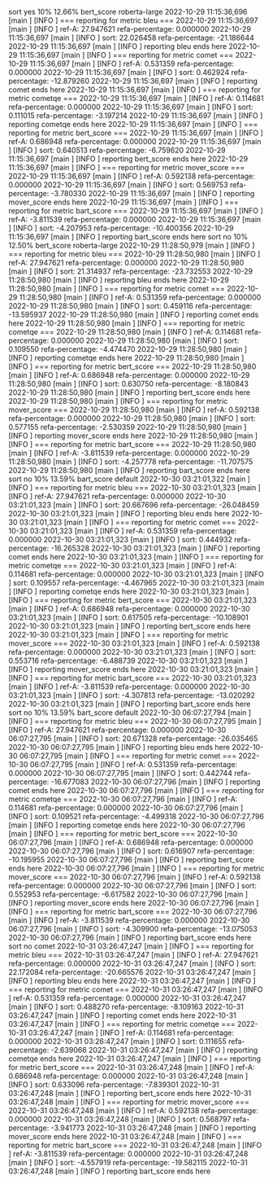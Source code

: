 sort yes 10% 12.66% bert_score roberta-large
2022-10-29 11:15:36,696 [main           ] [INFO ]  === reporting for metric bleu ===
2022-10-29 11:15:36,697 [main           ] [INFO ]  ref-A: 27.947621 refa-percentage: 0.000000
2022-10-29 11:15:36,697 [main           ] [INFO ]  sort: 22.026458 refa-percentage: -21.186644
2022-10-29 11:15:36,697 [main           ] [INFO ]  reporting bleu ends here
2022-10-29 11:15:36,697 [main           ] [INFO ]  === reporting for metric comet ===
2022-10-29 11:15:36,697 [main           ] [INFO ]  ref-A: 0.531359 refa-percentage: 0.000000
2022-10-29 11:15:36,697 [main           ] [INFO ]  sort: 0.462924 refa-percentage: -12.879260
2022-10-29 11:15:36,697 [main           ] [INFO ]  reporting comet ends here
2022-10-29 11:15:36,697 [main           ] [INFO ]  === reporting for metric cometqe ===
2022-10-29 11:15:36,697 [main           ] [INFO ]  ref-A: 0.114681 refa-percentage: 0.000000
2022-10-29 11:15:36,697 [main           ] [INFO ]  sort: 0.111015 refa-percentage: -3.197214
2022-10-29 11:15:36,697 [main           ] [INFO ]  reporting cometqe ends here
2022-10-29 11:15:36,697 [main           ] [INFO ]  === reporting for metric bert_score ===
2022-10-29 11:15:36,697 [main           ] [INFO ]  ref-A: 0.686948 refa-percentage: 0.000000
2022-10-29 11:15:36,697 [main           ] [INFO ]  sort: 0.640513 refa-percentage: -6.759620
2022-10-29 11:15:36,697 [main           ] [INFO ]  reporting bert_score ends here
2022-10-29 11:15:36,697 [main           ] [INFO ]  === reporting for metric mover_score ===
2022-10-29 11:15:36,697 [main           ] [INFO ]  ref-A: 0.592138 refa-percentage: 0.000000
2022-10-29 11:15:36,697 [main           ] [INFO ]  sort: 0.569753 refa-percentage: -3.780330
2022-10-29 11:15:36,697 [main           ] [INFO ]  reporting mover_score ends here
2022-10-29 11:15:36,697 [main           ] [INFO ]  === reporting for metric bart_score ===
2022-10-29 11:15:36,697 [main           ] [INFO ]  ref-A: -3.811539 refa-percentage: 0.000000
2022-10-29 11:15:36,697 [main           ] [INFO ]  sort: -4.207953 refa-percentage: -10.400356
2022-10-29 11:15:36,697 [main           ] [INFO ]  reporting bart_score ends here
sort no 10% 12.50% bert_score roberta-large
2022-10-29 11:28:50,979 [main           ] [INFO ]  === reporting for metric bleu ===
2022-10-29 11:28:50,980 [main           ] [INFO ]  ref-A: 27.947621 refa-percentage: 0.000000
2022-10-29 11:28:50,980 [main           ] [INFO ]  sort: 21.314937 refa-percentage: -23.732553
2022-10-29 11:28:50,980 [main           ] [INFO ]  reporting bleu ends here
2022-10-29 11:28:50,980 [main           ] [INFO ]  === reporting for metric comet ===
2022-10-29 11:28:50,980 [main           ] [INFO ]  ref-A: 0.531359 refa-percentage: 0.000000
2022-10-29 11:28:50,980 [main           ] [INFO ]  sort: 0.459116 refa-percentage: -13.595937
2022-10-29 11:28:50,980 [main           ] [INFO ]  reporting comet ends here
2022-10-29 11:28:50,980 [main           ] [INFO ]  === reporting for metric cometqe ===
2022-10-29 11:28:50,980 [main           ] [INFO ]  ref-A: 0.114681 refa-percentage: 0.000000
2022-10-29 11:28:50,980 [main           ] [INFO ]  sort: 0.109550 refa-percentage: -4.474470
2022-10-29 11:28:50,980 [main           ] [INFO ]  reporting cometqe ends here
2022-10-29 11:28:50,980 [main           ] [INFO ]  === reporting for metric bert_score ===
2022-10-29 11:28:50,980 [main           ] [INFO ]  ref-A: 0.686948 refa-percentage: 0.000000
2022-10-29 11:28:50,980 [main           ] [INFO ]  sort: 0.630750 refa-percentage: -8.180843
2022-10-29 11:28:50,980 [main           ] [INFO ]  reporting bert_score ends here
2022-10-29 11:28:50,980 [main           ] [INFO ]  === reporting for metric mover_score ===
2022-10-29 11:28:50,980 [main           ] [INFO ]  ref-A: 0.592138 refa-percentage: 0.000000
2022-10-29 11:28:50,980 [main           ] [INFO ]  sort: 0.577155 refa-percentage: -2.530359
2022-10-29 11:28:50,980 [main           ] [INFO ]  reporting mover_score ends here
2022-10-29 11:28:50,980 [main           ] [INFO ]  === reporting for metric bart_score ===
2022-10-29 11:28:50,980 [main           ] [INFO ]  ref-A: -3.811539 refa-percentage: 0.000000
2022-10-29 11:28:50,980 [main           ] [INFO ]  sort: -4.257778 refa-percentage: -11.707575
2022-10-29 11:28:50,980 [main           ] [INFO ]  reporting bart_score ends here
sort no 10% 13.59% bart_score default
2022-10-30 03:21:01,322 [main           ] [INFO ]  === reporting for metric bleu ===
2022-10-30 03:21:01,323 [main           ] [INFO ]  ref-A: 27.947621 refa-percentage: 0.000000
2022-10-30 03:21:01,323 [main           ] [INFO ]  sort: 20.667696 refa-percentage: -26.048459
2022-10-30 03:21:01,323 [main           ] [INFO ]  reporting bleu ends here
2022-10-30 03:21:01,323 [main           ] [INFO ]  === reporting for metric comet ===
2022-10-30 03:21:01,323 [main           ] [INFO ]  ref-A: 0.531359 refa-percentage: 0.000000
2022-10-30 03:21:01,323 [main           ] [INFO ]  sort: 0.444932 refa-percentage: -16.265328
2022-10-30 03:21:01,323 [main           ] [INFO ]  reporting comet ends here
2022-10-30 03:21:01,323 [main           ] [INFO ]  === reporting for metric cometqe ===
2022-10-30 03:21:01,323 [main           ] [INFO ]  ref-A: 0.114681 refa-percentage: 0.000000
2022-10-30 03:21:01,323 [main           ] [INFO ]  sort: 0.109557 refa-percentage: -4.467965
2022-10-30 03:21:01,323 [main           ] [INFO ]  reporting cometqe ends here
2022-10-30 03:21:01,323 [main           ] [INFO ]  === reporting for metric bert_score ===
2022-10-30 03:21:01,323 [main           ] [INFO ]  ref-A: 0.686948 refa-percentage: 0.000000
2022-10-30 03:21:01,323 [main           ] [INFO ]  sort: 0.617505 refa-percentage: -10.108901
2022-10-30 03:21:01,323 [main           ] [INFO ]  reporting bert_score ends here
2022-10-30 03:21:01,323 [main           ] [INFO ]  === reporting for metric mover_score ===
2022-10-30 03:21:01,323 [main           ] [INFO ]  ref-A: 0.592138 refa-percentage: 0.000000
2022-10-30 03:21:01,323 [main           ] [INFO ]  sort: 0.553716 refa-percentage: -6.488739
2022-10-30 03:21:01,323 [main           ] [INFO ]  reporting mover_score ends here
2022-10-30 03:21:01,323 [main           ] [INFO ]  === reporting for metric bart_score ===
2022-10-30 03:21:01,323 [main           ] [INFO ]  ref-A: -3.811539 refa-percentage: 0.000000
2022-10-30 03:21:01,323 [main           ] [INFO ]  sort: -4.307813 refa-percentage: -13.020292
2022-10-30 03:21:01,323 [main           ] [INFO ]  reporting bart_score ends here
sort no 10% 13.59% bart_score default
2022-10-30 06:07:27,794 [main           ] [INFO ]  === reporting for metric bleu ===
2022-10-30 06:07:27,795 [main           ] [INFO ]  ref-A: 27.947621 refa-percentage: 0.000000
2022-10-30 06:07:27,795 [main           ] [INFO ]  sort: 20.671328 refa-percentage: -26.035465
2022-10-30 06:07:27,795 [main           ] [INFO ]  reporting bleu ends here
2022-10-30 06:07:27,795 [main           ] [INFO ]  === reporting for metric comet ===
2022-10-30 06:07:27,795 [main           ] [INFO ]  ref-A: 0.531359 refa-percentage: 0.000000
2022-10-30 06:07:27,795 [main           ] [INFO ]  sort: 0.442744 refa-percentage: -16.677083
2022-10-30 06:07:27,796 [main           ] [INFO ]  reporting comet ends here
2022-10-30 06:07:27,796 [main           ] [INFO ]  === reporting for metric cometqe ===
2022-10-30 06:07:27,796 [main           ] [INFO ]  ref-A: 0.114681 refa-percentage: 0.000000
2022-10-30 06:07:27,796 [main           ] [INFO ]  sort: 0.109521 refa-percentage: -4.499318
2022-10-30 06:07:27,796 [main           ] [INFO ]  reporting cometqe ends here
2022-10-30 06:07:27,796 [main           ] [INFO ]  === reporting for metric bert_score ===
2022-10-30 06:07:27,796 [main           ] [INFO ]  ref-A: 0.686948 refa-percentage: 0.000000
2022-10-30 06:07:27,796 [main           ] [INFO ]  sort: 0.616907 refa-percentage: -10.195955
2022-10-30 06:07:27,796 [main           ] [INFO ]  reporting bert_score ends here
2022-10-30 06:07:27,796 [main           ] [INFO ]  === reporting for metric mover_score ===
2022-10-30 06:07:27,796 [main           ] [INFO ]  ref-A: 0.592138 refa-percentage: 0.000000
2022-10-30 06:07:27,796 [main           ] [INFO ]  sort: 0.552953 refa-percentage: -6.617582
2022-10-30 06:07:27,796 [main           ] [INFO ]  reporting mover_score ends here
2022-10-30 06:07:27,796 [main           ] [INFO ]  === reporting for metric bart_score ===
2022-10-30 06:07:27,796 [main           ] [INFO ]  ref-A: -3.811539 refa-percentage: 0.000000
2022-10-30 06:07:27,796 [main           ] [INFO ]  sort: -4.309900 refa-percentage: -13.075053
2022-10-30 06:07:27,796 [main           ] [INFO ]  reporting bart_score ends here
sort no comet
2022-10-31 03:26:47,247 [main           ] [INFO ]  === reporting for metric bleu ===
2022-10-31 03:26:47,247 [main           ] [INFO ]  ref-A: 27.947621 refa-percentage: 0.000000
2022-10-31 03:26:47,247 [main           ] [INFO ]  sort: 22.172084 refa-percentage: -20.665576
2022-10-31 03:26:47,247 [main           ] [INFO ]  reporting bleu ends here
2022-10-31 03:26:47,247 [main           ] [INFO ]  === reporting for metric comet ===
2022-10-31 03:26:47,247 [main           ] [INFO ]  ref-A: 0.531359 refa-percentage: 0.000000
2022-10-31 03:26:47,247 [main           ] [INFO ]  sort: 0.488270 refa-percentage: -8.109163
2022-10-31 03:26:47,247 [main           ] [INFO ]  reporting comet ends here
2022-10-31 03:26:47,247 [main           ] [INFO ]  === reporting for metric cometqe ===
2022-10-31 03:26:47,247 [main           ] [INFO ]  ref-A: 0.114681 refa-percentage: 0.000000
2022-10-31 03:26:47,247 [main           ] [INFO ]  sort: 0.111655 refa-percentage: -2.639066
2022-10-31 03:26:47,247 [main           ] [INFO ]  reporting cometqe ends here
2022-10-31 03:26:47,247 [main           ] [INFO ]  === reporting for metric bert_score ===
2022-10-31 03:26:47,248 [main           ] [INFO ]  ref-A: 0.686948 refa-percentage: 0.000000
2022-10-31 03:26:47,248 [main           ] [INFO ]  sort: 0.633096 refa-percentage: -7.839301
2022-10-31 03:26:47,248 [main           ] [INFO ]  reporting bert_score ends here
2022-10-31 03:26:47,248 [main           ] [INFO ]  === reporting for metric mover_score ===
2022-10-31 03:26:47,248 [main           ] [INFO ]  ref-A: 0.592138 refa-percentage: 0.000000
2022-10-31 03:26:47,248 [main           ] [INFO ]  sort: 0.568797 refa-percentage: -3.941773
2022-10-31 03:26:47,248 [main           ] [INFO ]  reporting mover_score ends here
2022-10-31 03:26:47,248 [main           ] [INFO ]  === reporting for metric bart_score ===
2022-10-31 03:26:47,248 [main           ] [INFO ]  ref-A: -3.811539 refa-percentage: 0.000000
2022-10-31 03:26:47,248 [main           ] [INFO ]  sort: -4.557919 refa-percentage: -19.582115
2022-10-31 03:26:47,248 [main           ] [INFO ]  reporting bart_score ends here
